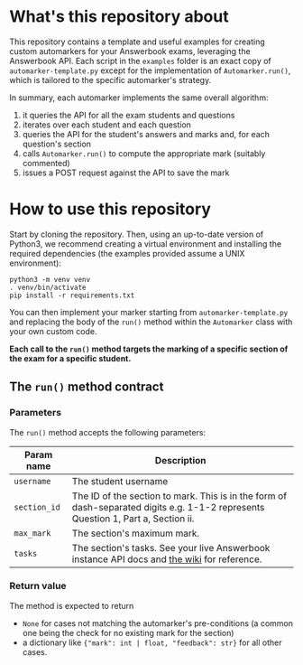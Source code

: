 # What's this repository about

This repository contains a template and useful examples for creating custom automarkers for your Answerbook exams,
leveraging the Answerbook API. Each script in the `examples` folder is an exact copy of `automarker-template.py` except for
the implementation of `Automarker.run()`, which is tailored to the specific automarker's strategy.

In summary, each automarker implements the same overall algorithm:
1. it queries the API for all the exam students and questions
2. iterates over each student and each question
3. queries the API for the student's answers and marks and, for each question's section
4. calls `Automarker.run()` to compute the appropriate mark (suitably commented)
5. issues a POST request against the API to save the mark


# How to use this repository

Start by cloning the repository. Then, using an up-to-date version of Python3, we recommend creating a virtual environment and installing the required dependencies (the examples provided assume a UNIX environment):
```shell
python3 -m venv venv
. venv/bin/activate
pip install -r requirements.txt
```

You can then implement your marker starting from `automarker-template.py` and replacing the body of the `run()` method within the `Automarker` class
with your own custom code.

**Each call to the `run()` method targets the marking of a specific section of the exam for a specific student.**

## The `run()` method contract

### Parameters
The `run()` method accepts the following parameters:

| **Param name** | **Description**                                                                                                                                                                                          |
|----------------|----------------------------------------------------------------------------------------------------------------------------------------------------------------------------------------------------------|
| `username` | The student username                                                                                                                                                                                     |
| `section_id` | The ID of the section to mark. This is in the form of dash-separated digits e.g. 1-1-2 represents Question 1, Part a, Section ii.                                                                        |
| `max_mark` | The section's maximum mark.                                                                                                                                                                              |
| `tasks` | The section's tasks. See your live Answerbook instance API docs and [the wiki](https://github.com/the-answerbook-project/answerbook-api/wiki/Assessment-configuration:-keyword-reference) for reference. |

### Return value

The method is expected to return
- `None` for cases not matching the automarker's pre-conditions (a common one being the check for no existing mark for the section)
- a dictionary like `{"mark": int | float, "feedback": str}` for all other cases.
